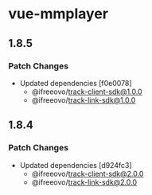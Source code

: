 # vue-mmplayer

## 1.8.5

### Patch Changes

- Updated dependencies [f0e0078]
  - @ifreeovo/track-client-sdk@1.0.0
  - @ifreeovo/track-link-sdk@1.0.0

## 1.8.4

### Patch Changes

- Updated dependencies [d924fc3]
  - @ifreeovo/track-client-sdk@2.0.0
  - @ifreeovo/track-link-sdk@2.0.0
